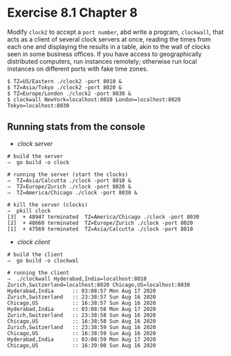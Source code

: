 # Exercise 8.1 Chapter 8

Modify `clock2` to accept a `port number`, abd write a program, `clockwall`, that acts as a client of several clock servers at once, reading the times from each one and displaying the results in a table, akin to the wall of clocks seen in some business offices. If you have access to geographically distributed computers, run instances remotely; otherwise run local instances on different ports with fake time zones.

```shell
$ TZ=US/Eastern ./clock2 -port 8010 &
$ TZ=Asia/Tokyo ./clock2 -port 8020 &
$ TZ=Europe/London ./clock2 -port 8030 &
$ clockwall NewYork=localhost:8010 London=localhost:8020 Tokyo=localhost:8030
```

## Running stats from the console

- *clock server*

```shell
# build the server
⇒  go build -o clock

# running the server (start the clocks)
⇒  TZ=Asia/Calcutta ./clock -port 8010 &
⇒  TZ=Europe/Zurich ./clock -port 8020 &
⇒  TZ=America/Chicago ./clock -port 8030 &

# kill the server (clocks)
⇒  pkill clock
[3]  + 48947 terminated  TZ=America/Chicago ./clock -port 8030
[2]  + 48660 terminated  TZ=Europe/Zurich ./clock -port 8020
[1]  + 47569 terminated  TZ=Asia/Calcutta ./clock -port 8010
```

- *clock client*

```shell
# build the client
⇒  go build -o clockwal

# running the client
⇒  ./clockwall Hyderabad,India=localhost:8010 Zurich,Switzerland=localhost:8020 Chicago,US=localhost:8030
Hyderabad,India      :: 03:08:57 Mon Aug 17 2020
Zurich,Switzerland   :: 23:38:57 Sun Aug 16 2020
Chicago,US           :: 16:38:57 Sun Aug 16 2020
Hyderabad,India      :: 03:08:58 Mon Aug 17 2020
Zurich,Switzerland   :: 23:38:58 Sun Aug 16 2020
Chicago,US           :: 16:38:58 Sun Aug 16 2020
Zurich,Switzerland   :: 23:38:59 Sun Aug 16 2020
Chicago,US           :: 16:38:59 Sun Aug 16 2020
Hyderabad,India      :: 03:08:59 Mon Aug 17 2020
Chicago,US           :: 16:39:00 Sun Aug 16 2020
```